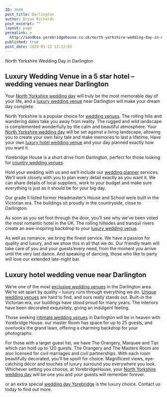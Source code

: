```yaml
---
ID: 3648
post_title: Darlington
author: Bryan Richards
post_excerpt: ""
layout: page
permalink: >
  http://sandbox.yorebridgehouse.co.uk/north-yorkshire-wedding-day-in-darlington/
published: true
post_date: 2020-01-22 13:13:03
---
```

<p class="section-title">North Yorkshire Wedding Day in Darlington</p>

<h2 class="section-title sub-title">Luxury Wedding Venue in a 5 star hotel – wedding venues near Darlington</h2>
Your <a href="/#ptdi">North Yorkshire wedding day</a> will truly be the most memorable day of your life, and a <a href="/#flw">luxury wedding venue</a> near Darlington will make your dream day complete.

North Yorkshire is a popular choice for <a href="/#flw">wedding venues</a>. The rolling hills and wandering dales take you away from reality. The rugged and wild landscape is complemented wonderfully by the calm and beautiful atmosphere. Your <a href="/#ptdi">North Yorkshire wedding day</a> will be set against a living landscape, allowing you to create your own fairy tale and make memories to last a lifetime. Have your own <a href="/#wtinc">luxury hotel wedding venue</a> and your day planned exactly how you want it.

Yorebridge House is a short drive from Darlington, perfect for those looking for <a href="/#flw">country wedding venues</a>.

Hold your wedding with us and we’ll include our <a href="/#wtinc">wedding planner</a> services. We’ll work closely with you to plan every detail exactly as you want it. We can share details of local suppliers, work to your budget and make sure everything is just as it should be for your big day.

Our grade II listed former Headmaster’s House and School were built in the Victorian era. The buildings sit proudly in the countryside, close to Darlington.

As soon as you set foot through the door, you’ll see why we’ve been voted the most romantic hotel in the UK. The rolling hillsides and tranquil rivers create an awe-inspiring backdrop to your <a href="/#flw">luxury wedding venue</a>.

As well as romance, we bring the finest service. We have a passion for quality and luxury, and we show this in all that we do. Our friendly team will take care of you and your guests’every need, from the moment you arrive until the very last dance. And speaking of dancing, those who like to party will love our extended late-night bar.
<h2 class="section-title sub-title">Luxury hotel wedding venue near Darlington</h2>
We’re one of the most <a href="/#sll">exclusive wedding venues</a> in the Darlington area. We’re set apart by quality – luxury runs through everything we do. <a href="/#ptdi">Unique wedding venues</a> are hard to find, and ours really stands out. Built-in the Victorian era, our buildings have stood proud for many years. The interiors have been decorated exquisitely, giving an indulgent feeling.

Those seeking <a href="/#yc">intimate wedding venues</a> in Darlington will be in heaven with Yorebridge House. our master Room has space for up to 25 guests, and overlooks the grand lawn, offering a charming backdrop for your photographs.

For those with a larger guest list, we have The Orangery, Marquee and Tipi which can hold up to 120 guests. The Orangery and The Masters Room are also licensed for civil marriages and civil partnerships. With each room beautifully decorated, you’ll be spoilt for choice. Magnificent views, eye-catching décor and touches of luxury surround you everywhere you look. Whichever setting you choose, at YorebridgeHouse, your <a href="/#ptdi">North Yorkshire wedding day</a> will be one you and your guests will remember forever.

or an extra special <a href="/#flw">wedding day Yorebridge</a> is the luxury choice. Contact us today to find out more.
